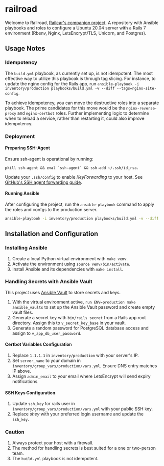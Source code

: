 # railroad

Welcome to Railroad, [Railcar's companion project](https://github.com/shey/railcar). A repository with Ansible playbooks and roles to configure a Ubuntu 20.04 server with a Rails 7 environment (Rbenv, Nginx, LetsEncrypt/TLS, Unicorn, and Postgres).

## Usage Notes
### Idempotency

The `build.yml` playbook, as currently set up, is not idempotent. The most effective way to utilize this playbook is through tag slicing. For instance, to update the nginx config for the Rails app, run `ansible-playbook -i inventory/production playbooks/build.yml -v --diff --tags=nginx-site-config`.

To achieve idempotency, you can move the destructive roles into a separate playbook. The prime candidates for this move would be the `nginx-reverse-proxy` and `nginx-certbot` roles. Further implementing logic to determine when to reload a service, rather than restarting it, could also improve idempotency.

### Deployment
#### Preparing SSH-Agent
Ensure ssh-agent is operational by running:
```
pkill ssh-agent && eval `ssh-agent` && ssh-add ~/.ssh/id_rsa.
```

Update your `.ssh/config` to enable *KeyForwarding* to your host. See [GitHub's SSH agent forwarding guide](https://docs.github.com/en/authentication/connecting-to-github-with-ssh/using-ssh-agent-forwarding).

#### Running Ansible
After configuring the project, run the `ansible-playbook` command to apply the roles and confgs to the production server.

```sh
ansible-playbook -i inventory/production playbooks/build.yml -v --diff
```

## Installation and Configuration
### Installing Ansible
1. Create a local Python virtual environment with `make venv`.
1. Activate the environment using `source venv/bin/activate`.
1. Install Ansible and its dependencies with `make install`.

### Handling Secrets with Ansible Vault
This project uses [Ansible Vault](https://docs.ansible.com/ansible/latest/vault_guide/index.html) to store secrets and keys.

1. With the virtual environment active, `run ENV=production make ansible_vaults` to set up the Ansible Vault password and create empty vault files.
1. Generate a secret key with `bin/rails secret` from a Rails app root directory. Assign this to `v_secret_key_base` in your vault.
1. Generate a random password for PostgreSQL database access and assign to `v_app_db_user_password`.

#### Certbot Variables Configuration
1. Replace `1.1.1.1` in `inventory/production` with your server's IP.
1. Set `server_name` to your domain in `inventory/group_vars/production/vars.yml`. Ensure DNS entry matches IP above.
1. Assign `admin_email` to your email where LetsEncrypt will send expiry notifications.

#### SSH Keys Configuration
1. Update `ssh_key` for rails user in `inventory/group_vars/production/vars.yml` with your public SSH key.
1. Replace _shey_ with your preferred login username and update the `ssh_key`.

### Caution
1. Always protect your host with a firewall.
1. The method for handling secrets is best suited for a one or two-person team.
1. The `build.yml` playbook is not idempotent.
